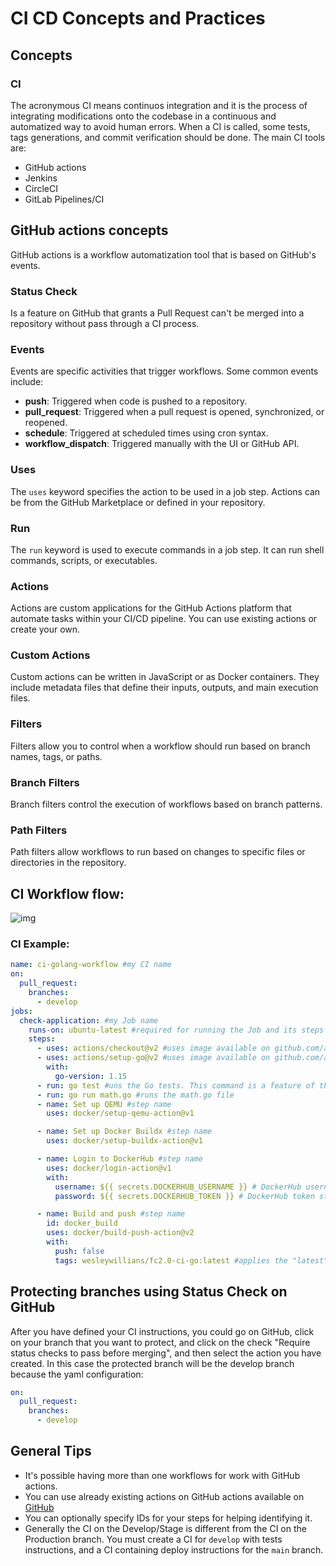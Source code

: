 # CI CD Concepts and Practices

## Concepts

### CI

The acronymous CI means continuos integration and it is the process of integrating modifications onto the codebase in a continuous and automatized way to avoid human errors. When a CI is called, some tests, tags generations, and commit verification should be done. The main CI tools are:

- GitHub actions
- Jenkins
- CircleCI
- GitLab Pipelines/CI


## GitHub actions concepts

GitHub actions is a workflow automatization tool that is based on GitHub's events.

### Status Check

Is a feature on GitHub that grants a Pull Request can't be merged into a repository without pass through a CI process.

### Events
Events are specific activities that trigger workflows. Some common events include:
- **push**: Triggered when code is pushed to a repository.
- **pull_request**: Triggered when a pull request is opened, synchronized, or reopened.
- **schedule**: Triggered at scheduled times using cron syntax.
- **workflow_dispatch**: Triggered manually with the UI or GitHub API.

### Uses
The `uses` keyword specifies the action to be used in a job step. Actions can be from the GitHub Marketplace or defined in your repository.

### Run
The `run` keyword is used to execute commands in a job step. It can run shell commands, scripts, or executables.

### Actions
Actions are custom applications for the GitHub Actions platform that automate tasks within your CI/CD pipeline. You can use existing actions or create your own.

### Custom Actions
Custom actions can be written in JavaScript or as Docker containers. They include metadata files that define their inputs, outputs, and main execution files.

### Filters
Filters allow you to control when a workflow should run based on branch names, tags, or paths.

### Branch Filters
Branch filters control the execution of workflows based on branch patterns.

### Path Filters
Path filters allow workflows to run based on changes to specific files or directories in the repository.



## CI Workflow flow:

![img](https://i.ibb.co/xg9n7h9/Screenshot-2024-06-24-at-07-52-15.png)

### CI Example:

```yaml
name: ci-golang-workflow #my CI name
on: 
  pull_request:
    branches:
      - develop
jobs:
  check-application: #my Job name
    runs-on: ubuntu-latest #required for running the Job and its steps
    steps:
      - uses: actions/checkout@v2 #uses image available on github.com/actions/checkout@v2
      - uses: actions/setup-go@v2 #uses image available on github.com/actions/setup-go@v2
        with:
          go-version: 1.15
      - run: go test #uns the Go tests. This command is a feature of the Go programming language that compiles and runs any tests within the current package. It looks for files ending in `_test.go` and executes any test functions defined in those files.
      - run: go run math.go #runs the math.go file
      - name: Set up QEMU #step name
        uses: docker/setup-qemu-action@v1

      - name: Set up Docker Buildx #step name
        uses: docker/setup-buildx-action@v1

      - name: Login to DockerHub #step name
        uses: docker/login-action@v1 
        with:
          username: ${{ secrets.DOCKERHUB_USERNAME }} # DockerHub username stored in GitHub Secrets
          password: ${{ secrets.DOCKERHUB_TOKEN }} # DockerHub token stored in GitHub Secrets

      - name: Build and push #step name
        id: docker_build
        uses: docker/build-push-action@v2
        with:
          push: false
          tags: wesleywillians/fc2.0-ci-go:latest #applies the "latest" tag into the "fc2.0-ci-go" repository on "wesleywillians" account
```

## Protecting branches using Status Check on GitHub

After you have defined your CI instructions, you could go on GitHub, click on your branch that you want to protect, and click on the check "Require status checks to pass before merging", and then select the action you have created. In this case the protected branch will be the develop branch because the yaml configuration:

```yaml
on: 
  pull_request:
    branches:
      - develop
```

## General Tips

- It's possible having more than one workflows for work with GitHub actions.
- You can use already existing actions on GitHub actions available on [GitHub](https://github.com/actions)
- You can optionally specify IDs for your steps for helping identifying it.
- Generally the CI on the Develop/Stage is different from the CI on the Production branch. You must create a CI for `develop` with tests instructions, and a CI containing deploy instructions for the `main` branch.